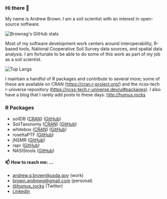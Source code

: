 ### Hi there 👋

My name is Andrew Brown. I am a soil scientist with an interest in open-source software.

![Brownag's GitHub stats](https://github-readme-stats.vercel.app/api?username=brownag&show_icons=true&theme=dark)

Most of my software development work centers around interoperability, R-based tools, National Cooperative Soil Survey data sources, and spatial data analysis. I am fortunate to be able to do some of this work as part of my job as a soil scientist.

![Top Langs](https://github-readme-stats.vercel.app/api/top-langs/?username=brownag&hide=html,less,css,scss,TeX,javascript&layout=compact&theme=dark)

I maintain a handful of R packages and contribute to several more; some of these are available on CRAN (https://cran.r-project.org/) and the ncss-tech r-universe repository (https://ncss-tech.r-universe.dev/ui#packages). I also 
have a blog that I rarely add posts to these days: http://humus.rocks

### R Packages  
 - soilDB ([CRAN](https://cran.r-project.org/package=soilDB)) ([GitHub](http://ncss-tech.github.io/soilDB/))
 - SoilTaxonomy ([CRAN](https://cran.r-project.org/package=SoilTaxonomy)) ([GitHub](http://ncss-tech.github.io/SoilTaxonomy/))
 - whitebox ([CRAN](https://cran.r-project.org/package=whitebox)) ([GitHub](https://giswqs.github.io/whiteboxR/))
 - rosettaPTF ([GitHub](https://ncss-tech.github.io/rosettaPTF/))
 - jNSMR ([GitHub](https://ncss-tech.github.io/jNSMR))
 - rapr ([GitHub](https://humus.rocks/rapr/))
 - NASIStools ([GitHub](https://humus.rocks/NASIStools/))
 
#### 📫 How to reach me: ...
  - [andrew.g.brown@usda.gov](mailto:andrew.g.brown@usda.gov) (work)
  - [brown.andrewg@gmail.com](mailto:brown.andrewg@gmail.com) (personal)
  - [@humus_rocks](https://twitter.com/humus_rocks) (Twitter)
  - [Linkedin](https://www.linkedin.com/in/andrew-brown-31687b30/)

<!--
**brownag/brownag** is a ✨ _special_ ✨ repository because its `README.md` (this file) appears on your GitHub profile.

Here are some ideas to get you started:

- 🔭 I’m currently working on ...
- 🌱 I’m currently learning ...
- 👯 I’m looking to collaborate on ...
- 🤔 I’m looking for help with ...
- 💬 Ask me about ...
- 📫 How to reach me: ...
- 😄 Pronouns: ...
- ⚡ Fun fact: ...
-->

